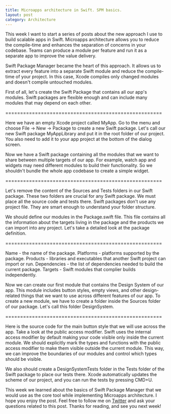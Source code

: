 ```yaml
---
title: Microapps architecture in Swift. SPM basics.
layout: post
category: Architecture
---
```


This week I want to start a series of posts about the new approach I use to build scalable apps in Swift. Microapps architecture allows you to reduce the compile-time and enhances the separation of concerns in your codebase. Teams can produce a module per feature and run it as a separate app to improve the value delivery.

Swift Package Manager became the heart of this approach. It allows us to extract every feature into a separate Swift module and reduce the compile-time of your project. In this case, Xcode compiles only changed modules and doesn't compile untouched modules.

First of all, let's create the Swift Package that contains all our app's modules. Swift packages are flexible enough and can include many modules that may depend on each other.

=====================================================

Here we have an empty Xcode project called MyApp. Go to the menu and choose File -> New -> Package to create a new Swift package. Let's call our new Swift package MyAppLibrary and put it in the root folder of our project. You also need to add it to your app project at the bottom of the dialog screen.

Now we have a Swift package containing all the modules that we want to share between multiple targets of our app. For example, watch app and widgets may need different modules to build their functionality. So we shouldn't bundle the whole app codebase to create a simple widget.

=====================================================

Let's remove the content of the Sources and Tests folders in our Swift package. These two folders are crucial for any Swift package. We must place all the source code and tests there. Swift packages don't use any project file. They are smart enough to understand your folder structure.

We should define our modules in the Package.swift file. This file contains all the information about the targets living in the package and the products we can import into any project. Let's take a detailed look at the package definition.

=====================================================

Name - the name of the package.
Platforms - platforms supported by the package.
Products - libraries and executables that another Swift project can import or run.
Dependencies - the list of dependencies needed to build the current package.
Targets - Swift modules that complier builds independently.

Now we can create our first module that contains the Design System of our app. This module includes button styles, empty views, and other design-related things that we want to use across different features of our app. To create a new module, we have to create a folder inside the Sources folder of our package. Let's call this folder DesignSystem.

=====================================================

Here is the source code for the main button style that we will use across the app. Take a look at the public access modifier. Swift uses the internal access modifier by default making your code visible only inside the current module. We should explicitly mark the types and functions with the public access modifier to make them visible outside the current module. This way, we can improve the boundaries of our modules and control which types should be visible.

We also should create a DesignSystemTests folder in the Tests folder of the Swift package to place our tests there. Xcode automatically updates the scheme of our project, and you can run the tests by pressing CMD+U.

This week we learned about the basics of Swift Package Manager that we would use as the core tool while implementing Microapps architecture. I hope you enjoy the post. Feel free to follow me on [Twitter](https://twitter.com/mecid) and ask your questions related to this post. Thanks for reading, and see you next week!
